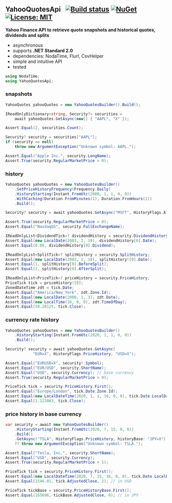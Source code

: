 ## YahooQuotesApi&nbsp;&nbsp; [![Build status](https://ci.appveyor.com/api/projects/status/qx83p28cdqvcpbhm?svg=true)](https://ci.appveyor.com/project/dshe/yahooquotesapi) [![NuGet](https://img.shields.io/nuget/vpre/YahooQuotesApi.svg)](https://www.nuget.org/packages/YahooQuotesApi/) [![License: MIT](https://img.shields.io/badge/License-MIT-yellow.svg)](https://opensource.org/licenses/MIT)

**Yahoo Finance API to retrieve quote snapshots and historical quotes, dividends and splits**
- asynchronous
- supports **.NET Standard 2.0**
- dependencies: NodaTime, Flurl, CsvHelper
- simple and intuitive API
- tested
```csharp
using NodaTime;
using YahooQuotesApi;
```
### snapshots
```csharp
YahooQuotes yahooQuotes = new YahooQuotesBuilder().Build();

IReadOnlyDictionary<string, Security?> securities =
    await yahooQuotes.GetAsync(new[] { "AAPL", "X" });

Assert.Equal(2, securities.Count);

Security? security = securities["AAPL"];
if (security == null)
    throw new ArgumentException("Unknown symbol: AAPL.");

Assert.Equal("Apple Inc.", security.LongName);
Assert.True(security.RegularMarketPrice > 0);
```
### history
```csharp
YahooQuotes yahooQuotes = new YahooQuotesBuilder()
    .SetPriceHistoryFrequency(Frequency.Daily)
    .HistoryStarting(Instant.FromUtc(2000, 1, 1, 0, 0))
    .WithCaching(Duration.FromMinutes(1), Duration.FromHours(1))
    .Build();

Security? security = await yahooQuotes.GetAsync("MSFT", HistoryFlags.All);

Assert.True(security.RegularMarketPrice > 0);
Assert.Equal("NasdaqGS", security.FullExchangeName);

IReadOnlyList<DividendTick>? dividendHistory = security.DividendHistory;
Assert.Equal(new LocalDate(2003, 2, 19), dividendHistory[0].Date);
Assert.Equal(0.08, dividendHistory[0].Dividend);

IReadOnlyList<SplitTick>? splitHistory = security.SplitHistory;
Assert.Equal(new LocalDate(2003, 2, 18), splitHistory![0].Date);
Assert.Equal(1, splitHistory[0].BeforeSplit);
Assert.Equal(2, splitHistory[0].AfterSplit);

IReadOnlyList<PriceTick>? priceHistory = security.PriceHistory;
PriceTick tick = priceHistory![0];
ZonedDateTime zdt = tick.Date;
Assert.Equal("America/New_York", zdt.Zone.Id);
Assert.Equal(new LocalDate(2000, 1, 3), zdt.Date);
Assert.Equal(new LocalTime(16, 0, 0), zdt.TimeOfDay);
Assert.Equal(58.28125, tick.Close);
```
### currency rate history
```csharp
YahooQuotes yahooQuotes = new YahooQuotesBuilder()
    .HistoryStarting(Instant.FromUtc(2020, 1, 1, 0, 0))
    .Build();

Security? security = await yahooQuotes.GetAsync(
            "EUR=X", HistoryFlags.PriceHistory, "USD=X");

Assert.Equal("EURUSD=X", security!.Symbol);
Assert.Equal("EUR/USD", security.ShortName);
Assert.Equal("USD", security.Currency); // base currency
Assert.True(security.RegularMarketPrice > 0);

PriceTick tick = security.PriceHistory.First();
Assert.Equal("Europe/London", tick.Date.Zone.Id);
Assert.Equal(new LocalDateTime(2020, 1, 1, 16, 0, 0), tick.Date.LocalDateTime);
Assert.Equal(1.122083, tick.Close);
```
### price history in base currency
```csharp
var security = await new YahooQuotesBuilder()
    .HistoryStarting(Instant.FromUtc(2020, 7, 15, 0, 0))
    .Build()
    .GetAsync("TSLA", HistoryFlags.PriceHistory, historyBase: "JPY=X")
    ?? throw new ArgumentException("Unknown symbol: TSLA.");

Assert.Equal("Tesla, Inc.", security.ShortName);
Assert.Equal("USD", security.Currency);
Assert.True(security.RegularMarketPrice > 1);

PriceTick tick = security.PriceHistory.First();
Assert.Equal(new LocalDateTime(2020, 7, 15, 16, 0, 0), tick.Date.LocalDateTime);
Assert.Equal(1546.01, tick.AdjustedClose, 2); // in USD

PriceTick tickBase = security.PriceHistoryBase.First();
Assert.Equal(165696, tickBase.AdjustedClose, 0); // in JPY
```
